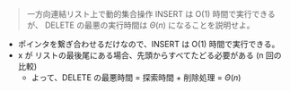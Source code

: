 <!--
<script type="text/javascript" async
  src="https://cdnjs.cloudflare.com/ajax/libs/mathjax/2.7.7/MathJax.js?config=TeX-MML-AM_CHTML">
</script>
-->

> 一方向連結リスト上で動的集合操作 INSERT は O(1) 時間で実行できるが、 DELETE の最悪の実行時間は $\Theta(n)$ になることを説明せよ。

- ポインタを繋ぎ合わせるだけなので、INSERT は O(1) 時間で実行できる。
- x が リストの最後尾にある場合、先頭からすべてたどる必要がある (n 回の比較)
  - よって、DELETE の最悪時間 = 探索時間 + 削除処理 = $\Theta(n)$ 
